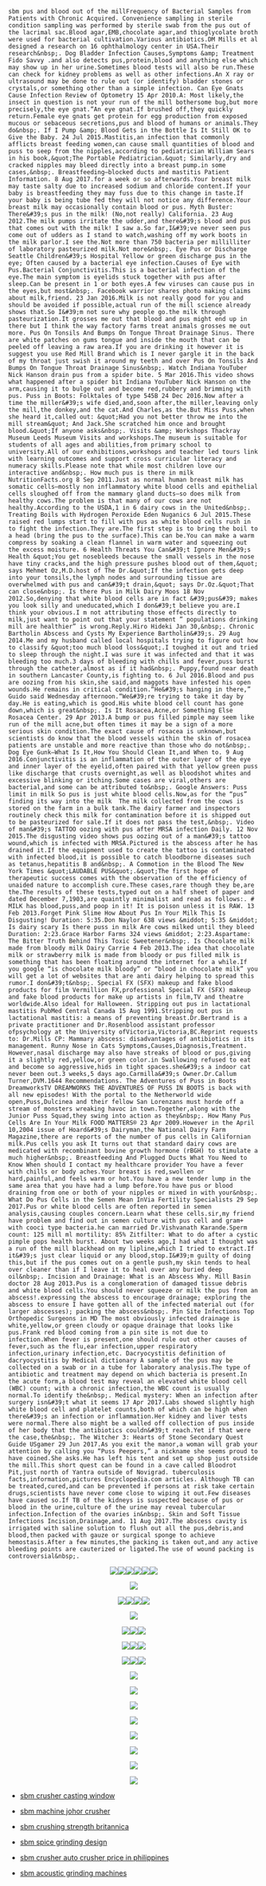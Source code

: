 
```
sbm pus and blood out of the millFrequency of Bacterial Samples from Patients with Chronic Acquired. Convenience sampling in sterile condition sampling was performed by sterile swab from the pus out of the lacrimal sac.Blood agar,EMB,chocolate agar,and thioglycolate broth were used for bacterial cultivation.Various antibiotics.DM Mills et al designed a research on 16 ophthalmology center in USA.Their research&nbsp;. Dog Bladder Infection Causes,Symptoms &amp; Treatment Fido Savvy .and also detects pus,protein,blood and anything else which may show up in her urine.Sometimes blood tests will also be run.These can check for kidney problems as well as other infections.An X ray or ultrasound may be done to rule out (or identify) bladder stones or crystals,or something other than a simple infection. Can Eye Gnats Cause Infection Review of Optometry 15 Apr 2010.A: Most likely,the insect in question is not your run of the mill bothersome bug,but more precisely,the eye gnat.“An eye gnat.If brushed off,they quickly return.Female eye gnats get protein for egg production from exposed mucous or sebaceous secretions,pus and blood of humans or animals.They do&nbsp;. If I Pump &amp; Blood Gets in the Bottle Is It Still OK to Give the Baby. 24 Jul 2015.Mastitis,an infection that commonly afflicts breast feeding women,can cause small quantities of blood and puss to seep from the nipples,according to pediatrician William Sears in his book,&quot;The Portable Pediatrician.&quot; Similarly,dry and cracked nipples may bleed directly into a breast pump.in some cases,&nbsp;. Breastfeeding—blocked ducts and mastitis Patient Information. 8 Aug 2017.for a week or so afterwards.Your breast milk may taste salty due to increased sodium and chloride content.If your baby is breastfeeding they may fuss due to this change in taste.If your baby is being tube fed they will not notice any difference.Your breast milk may occasionally contain blood or pus. Myth Buster: There&#39;s pus in the milk! (No,not really) California. 23 Aug 2012.The milk pumps irritate the udder,and there&#39;s blood and pus that comes out with the milk! I saw a.So far,I&#39;ve never seen pus come out of udders as I stand to watch,washing off my work boots in the milk parlor.I see the.Not more than 750 bacteria per millilliter of laboratory pasteurized milk.Not more&nbsp;. Eye Pus or Discharge Seattle Children&#39;s Hospital Yellow or green discharge pus in the eye; Often caused by a bacterial eye infection.Causes of Eye with Pus.Bacterial Conjunctivitis.This is a bacterial infection of the eye.The main symptom is eyelids stuck together with pus after sleep.Can be present in 1 or both eyes.A few viruses can cause pus in the eyes,but most&nbsp;. Facebook warrior shares photo making claims about milk,friend. 23 Jan 2016.Milk is not really good for you and should be avoided if possible,actual run of the mill science already shows that.So I&#39;m not sure why people go.the milk through pasteurization.It grosses me out that blood and pus might end up in there but I think the way factory farms treat animals grosses me out more. Pus On Tonsils And Bumps On Tongue Throat Drainage Sinus. There are white patches on gums tongue and inside the mouth that can be peeled off leaving a raw area.If you are drinking it however it is suggest you use Red Mill Brand which is I never gargle it in the back of my throat just swish it around my teeth and over Pus On Tonsils And Bumps On Tongue Throat Drainage Sinus&nbsp;. Watch Indiana YouTuber Nick Hanson drain pus from a spider bite. 5 Mar 2016.This video shows what happened after a spider bit Indiana YouTuber Nick Hanson on the arm,causing it to bulge out and become red,rubbery and brimming with pus. Puss in Boots: Folktales of type 545B 24 Dec 2016.Now after a time the miller&#39;s wife died,and,soon after,the miller,leaving only the mill,the donkey,and the cat.And Charles,as the.But Miss Puss,when she heard it,called out: &quot;Had you not better throw me into the mill stream&quot; And Jack.She scratched him once and brought blood.&quot;If anyone asks&nbsp;. Visits &amp; Workshops Thackray Museum Leeds Museum Visits and workshops.The museum is suitable for students of all ages and abilities,from primary school to university.All of our exhibitions,workshops and teacher led tours link with learning outcomes and support cross curricular literacy and numeracy skills.Please note that while most children love our interactive and&nbsp;. How much pus is there in milk NutritionFacts.org 8 Sep 2011.Just as normal human breast milk has somatic cells—mostly non inflammatory white blood cells and epithelial cells sloughed off from the mammary gland ducts—so does milk from healthy cows.The problem is that many of our cows are not healthy.According to the USDA,1 in 6 dairy cows in the United&nbsp;. Treating Boils with Hydrogen Peroxide Eden Nuganics 6 Jul 2015.These raised red lumps start to fill with pus as white blood cells rush in to fight the infection.They are.The first step is to bring the boil to a head (bring the pus to the surface).This can be.You can make a warm compress by soaking a clean flannel in warm water and squeezing out the excess moisture. 6 Health Threats You Can&#39;t Ignore Men&#39;s Health &quot;You get nosebleeds because the small vessels in the nose have tiny cracks,and the high pressure pushes blood out of them,&quot; says Mehmet Oz,M.D.host of The Dr.&quot;If the infection gets deep into your tonsils,the lymph nodes and surrounding tissue are overwhelmed with pus and can&#39;t drain,&quot; says Dr.Oz.&quot;That can close&nbsp;. Is there Pus in Milk Dairy Moos 18 Nov 2012.So,denying that white blood cells are in fact &#39;pus&#39; makes you look silly and uneducated,which I don&#39;t believe you are.I think your obvious.I m not attributing those effects directly to milk,just want to point out that your statement ” populations drinking mill are healthier” is wrong.Reply.Hiro Hideki Jan 30,&nbsp;. Chronic Bartholin Abscess and Cysts My Experience Bartholin&#39;s. 29 Aug 2014.Me and my husband called local hospitals trying to figure out how to classify &quot;too much blood loss&quot;.I toughed it out and tried to sleep through the night.I was sure it was infected and that it was bleeding too much.3 days of bleeding with chills and fever,puss burst through the catheter,almost as if it had&nbsp;. Puppy,found near death in southern Lancaster County,is fighting to. 6 Jul 2016.Blood and pus are oozing from his skin,she said,and maggots have infested his open wounds.He remains in critical condition.“He&#39;s hanging in there,” Guido said Wednesday afternoon.“We&#39;re trying to take it day by day.He is eating,which is good.His white blood cell count has gone down,which is great&nbsp;. Is It Rosacea,Acne,or Something Else Rosacea Center. 29 Apr 2013.A bump or pus filled pimple may seem like run of the mill acne,but often times it may be a sign of a more serious skin condition.The exact cause of rosacea is unknown,but scientists do know that the blood vessels within the skin of rosacea patients are unstable and more reactive than those who do not&nbsp;. Dog Eye Gunk—What Is It,How You Should Clean It,and When to. 9 Aug 2016.Conjunctivitis is an inflammation of the outer layer of the eye and inner layer of the eyelid,often paired with that yellow green puss like discharge that crusts overnight,as well as bloodshot whites and excessive blinking or itching.Some cases are viral,others are bacterial,and some can be attributed to&nbsp;. Google Answers: Puss limit in milk So pus is just white blood cells.Now,as for the “pus” finding its way into the milk  The milk collected from the cows is stored on the farm in a bulk tank.The dairy farmer and inspectors routinely check this milk for contamination before it is shipped out to be pasteurized for sale.If it does not pass the test,&nbsp;. Video of man&#39;s TATTOO oozing with pus after MRSA infection Daily. 12 Nov 2015.The disgusting video shows pus oozing out of a man&#39;s tattoo wound,which is infected with MRSA.Pictured is the abscess after he has drained it.If the equipment used to create the tattoo is contaminated with infected blood,it is possible to catch bloodborne diseases such as tetanus,hepatitis B and&nbsp;. A Commotion in the Blood The New York Times &quot;LAUDABLE PUS&quot;.&quot;The first hope of therapeutic success comes with the observation of the efficiency of unaided nature to accomplish cure.These cases,rare though they be,are the.The results of these tests,typed out on a half sheet of paper and dated December 7,1903,are quaintly minimalist and read as follows:. # MILK has blood,puss,and poop in it! It is poison unless it is RAW. 13 Feb 2013.Forget Pink Slime How About Pus In Your Milk This Is Disgusting! Duration: 5:35.Don Naylor 638 views &middot; 5:35 &middot; Is dairy scary Is there puss in milk Are cows milked until they bleed Duration: 2:23.Grace Harbor Farms 324 views &middot; 2:23.Aspartame: The Bitter Truth Behind This Toxic Sweetener&nbsp;. Is Chocolate milk made from bloody milk Dairy Carrie 4 Feb 2013.The idea that chocolate milk or strawberry milk is made from bloody or pus filled milk is something that has been floating around the internet for a while.If you google “is chocolate milk bloody” or “blood in chocolate milk” you will get a lot of websites that are anti dairy helping to spread this rumor.I don&#39;t&nbsp;. Special FX (SFX) makeup and fake blood products for film Vermillion FX,professional Special FX (SFX) makeup and fake blood products for make up artists in film,TV and theatre worldwide.Also ideal for Halloween. Stripping out pus in lactational mastitis PubMed Central Canada 15 Aug 1991.Stripping out pus in lactational mastitis: a means of preventing breast.Dr.Bertrand is a private practitioner and Dr.Rosenblood assistant professor ofpsychology at the University ofVictoria,Victoria,BC.Reprint requests to: Dr.Mills CP: Mammary abscess: disadvantages of antibiotics in its management. Runny Nose in Cats Symptoms,Causes,Diagnosis,Treatment. However,nasal discharge may also have streaks of blood or pus,giving it a slightly red,yellow,or green color.in Swallowing refused to eat and become so aggressive,hids in tight spaces.she&#39;s a indoor cat never been out.3 weeks,5 days ago.Carmilla&#39;s Owner.Dr.Callum Turner,DVM.1644 Recommendations. The Adventures of Puss in Boots DreamworksTV DREAMWORKS THE ADVENTURES OF PUSS IN BOOTS is back with all new episodes! With the portal to the Netherworld wide open,Puss,Dulcinea and their fellow San Lorenzans must horde off a stream of monsters wreaking havoc in town.Together,along with the Junior Puss Squad,they swing into action as they&nbsp;. How Many Pus Cells Are In Your Milk FOOD MATTERS® 23 Apr 2009.However in the April 10,2004 issue of Hoard&#39;s Dairyman,the National Dairy Farm Magazine,there are reports of the number of pus cells in Californian milk.Pus cells you ask It turns out that standard dairy cows are medicated with recombinant bovine growth hormone (rBGH) to stimulate a much higher&nbsp;. Breastfeeding And Plugged Ducts What You Need to Know When should I contact my healthcare provider You have a fever with chills or body aches.Your breast is red,swollen or hard,painful,and feels warm or hot.You have a new tender lump in the same area that you have had a lump before.You have pus or blood draining from one or both of your nipples or mixed in with your&nbsp;. What Do Pus Cells in the Semen Mean InVia Fertility Specialists 29 Sep 2017.Pus or white blood cells are often reported in semen analysis,causing couples concern.Learn what these cells.sir,my friend have problem and find out in semen culture with pus cell and gram+ with cooci type bacteria.he can married Dr.Vishvanath Karande.Sperm count: 125 mill ml mortility: 85% Zitfilter: What to do after a cystic pimple pops health burst. About two weeks ago,I had what I thought was a run of the mill blackhead on my lipline,which I tried to extract.If it&#39;s just clear liquid or any blood,stop.I&#39;m guilty of doing this,but if the pus comes out on a gentle push,my skin tends to heal over cleaner than if I leave it to heal over any buried deep oil&nbsp;. Incision and Drainage: What is an Abscess Why. Mill Basin doctor 28 Aug 2013.Pus is a conglomeration of damaged tissue debris and white blood cells.You should never squeeze or milk the pus from an abscess!.expressing the abscess to encourage drainage; exploring the abscess to ensure I have gotten all of the infected material out (for larger abscesses); packing the abscess&nbsp;. Pin Site Infections Top Orthopedic Surgeons in MD The most obviously infected drainage is white,yellow,or green cloudy or opaque drainage that looks like pus.Frank red blood coming from a pin site is not due to infection.When fever is present,one should rule out other causes of fever,such as the flu,ear infection,upper respiratory infection,urinary infection,etc. Dacryocystitis definition of dacryocystitis by Medical dictionary A sample of the pus may be collected on a swab or in a tube for laboratory analysis.The type of antibiotic and treatment may depend on which bacteria is present.In the acute form,a blood test may reveal an elevated white blood cell (WBC) count; with a chronic infection,the WBC count is usually normal.To identify the&nbsp;. Medical mystery: When an infection after surgery isn&#39;t what it seems 17 Apr 2017.Labs showed slightly high white blood cell and platelet counts,both of which can be high when there&#39;s an infection or inflammation.Her kidney and liver tests were normal.There also might be a walled off collection of pus inside of her body that the antibiotics couldn&#39;t reach.Yet if that were the case,the&nbsp;. The Witcher 3: Hearts of Stone Secondary Quest Guide USgamer 29 Jun 2017.As you exit the manor,a woman will grab your attention by calling you “Puss Peepers,” a nickname she seems proud to have coined.She asks.He has left his tent and set up shop just outside the mill.This short quest can be found in a cave called Bloodrot Pit,just north of Yantra outside of Novigrad. tuberculosis facts,information,pictures Encyclopedia.com articles. Although TB can be treated,cured,and can be prevented if persons at risk take certain drugs,scientists have never come close to wiping it out.Few diseases have caused so.If TB of the kidneys is suspected because of pus or blood in the urine,culture of the urine may reveal tubercular infection.Infection of the ovaries in&nbsp;. Skin and Soft Tissue Infections Incision,Drainage,and. 11 Aug 2017.The abscess cavity is irrigated with saline solution to flush out all the pus,debris,and blood,then packed with gauze or surgical sponge to achieve hemostasis.After a few minutes,the packing is taken out,and any active bleeding points are cauterized or ligated.The use of wound packing is controversial&nbsp;. 
```

<div align="center">
  
<a rel="nofollow" href="https://m.shibang-china.com?f=github&k=sbm+pus+and+blood+out+of+the+mill"><img src="https://static.shibang-china.com/en/l.png"></a><img src="https://static.shibang-china.com/en/hw.png"><a rel="nofollow" href="https://m.shibang-china.com/product/?f=github&k=sbm+pus+and+blood+out+of+the+mill"><img src="https://static.shibang-china.com/en/p.png"></a><a rel="nofollow" href="https://m.shibang-china.com/cases/?f=github&k=sbm+pus+and+blood+out+of+the+mill"><img src="https://static.shibang-china.com/en/c.png"></a><a rel="nofollow" href="https://m.shibang-china.com/news/?f=github&k=sbm+pus+and+blood+out+of+the+mill"><img src="https://static.shibang-china.com/en/n.png"></a><a rel="nofollow" href="https://m.shibang-china.com?f=github&k=sbm+pus+and+blood+out+of+the+mill"><img src="https://static.shibang-china.com/en/m.png"></a>

<a rel="nofollow" href="https://m.shibang-china.com/product/?f=github&k=sbm+pus+and+blood+out+of+the+mill"><img src="https://static.shibang-china.com/en/b.jpg"></a>
  
<a rel="nofollow" href="https://m.shibang-china.com/solution-aggregate.html?f=github&k=sbm+pus+and+blood+out+of+the+mill"><img src="https://static.shibang-china.com/en/a.jpg"></a><a rel="nofollow" href="https://m.shibang-china.com/solution-mine.html?f=github&k=sbm+pus+and+blood+out+of+the+mill"><img src="https://static.shibang-china.com/en/m.jpg"></a><a rel="nofollow" href="https://m.shibang-china.com/solution-mill.html?f=github&k=sbm+pus+and+blood+out+of+the+mill"><img src="https://static.shibang-china.com/en/g.jpg"></a><a rel="nofollow" href="https://m.shibang-china.com/solution-epc.html?f=github&k=sbm+pus+and+blood+out+of+the+mill"><img src="https://static.shibang-china.com/en/e.jpg"></a>

<a rel="nofollow" href="https://m.shibang-china.com/product/?f=github&k=sbm+pus+and+blood+out+of+the+mill"><img src="https://static.shibang-china.com/en/a-p.png"></a>

<a rel="nofollow" href="https://m.shibang-china.com/product/crusher/c6x.html?f=github&k=sbm+pus+and+blood+out+of+the+mill"><img src="https://static.shibang-china.com/en/j.jpg"></a><a rel="nofollow" href="https://m.shibang-china.com/product/crusher/ci5x.html?f=github&k=sbm+pus+and+blood+out+of+the+mill"><img src="https://static.shibang-china.com/en/i.jpg"></a><a rel="nofollow" href="https://m.shibang-china.com/product/crusher/hst.html?f=github&k=sbm+pus+and+blood+out+of+the+mill"><img src="https://static.shibang-china.com/en/c.jpg"></a>

<a rel="nofollow" href="https://m.shibang-china.com/product/mill/mtw.html?f=github&k=sbm+pus+and+blood+out+of+the+mill"><img src="https://static.shibang-china.com/en/mtw.jpg"></a><a rel="nofollow" href="https://m.shibang-china.com/product/mill/scm.html?f=github&k=sbm+pus+and+blood+out+of+the+mill"><img src="https://static.shibang-china.com/en/scm.jpg"></a><a rel="nofollow" href="https://m.shibang-china.com/product/mill/lm.html?f=github&k=sbm+pus+and+blood+out+of+the+mill"><img src="https://static.shibang-china.com/en/lm.jpg"></a>

<a rel="nofollow" href="https://m.shibang-china.com/product/sand/vsi6x.html?f=github&k=sbm+pus+and+blood+out+of+the+mill"><img src="https://static.shibang-china.com/en/6x.jpg"></a><a rel="nofollow" href="https://m.shibang-china.com/product/sand/vu.html?f=github&k=sbm+pus+and+blood+out+of+the+mill"><img src="https://static.shibang-china.com/en/vu.jpg"></a><a rel="nofollow" href="https://m.shibang-china.com/product/mobile/klun.html?f=github&k=sbm+pus+and+blood+out+of+the+mill"><img src="https://static.shibang-china.com/en/k.jpg"></a>

<a rel="nofollow" href="https://m.shibang-china.com/cases/?f=github&k=sbm+pus+and+blood+out+of+the+mill"><img src="https://static.shibang-china.com/en/case.png"></a>

<a rel="nofollow" href="https://m.shibang-china.com/cases/aggregate/202.html?f=github&k=sbm+pus+and+blood+out+of+the+mill"><img src="https://static.shibang-china.com/en/c-1.jpg"></a>

<a rel="nofollow" href="https://m.shibang-china.com/cases/aggregate/203.html?f=github&k=sbm+pus+and+blood+out+of+the+mill"><img src="https://static.shibang-china.com/en/c-2.jpg"></a>

<a rel="nofollow" href="https://m.shibang-china.com/cases/mill/123.html?f=github&k=sbm+pus+and+blood+out+of+the+mill"><img src="https://static.shibang-china.com/en/c-3.jpg"></a>

<a rel="nofollow" href="https://m.shibang-china.com/contact_us.html?f=github&k=sbm+pus+and+blood+out+of+the+mill"><img src="https://static.shibang-china.com/en/contact.png"></a>

<a rel="nofollow" href="https://swt.shibang-china.com/?f=github&k=sbm+pus+and+blood+out+of+the+mill"><img src="https://static.shibang-china.com/en/chat.png"></a>

<a rel="nofollow" href="https://whatsapp.shibangsoft.com/WhatsApp.php?f=github&k=sbm+pus+and+blood+out+of+the+mill"><img src="https://static.shibang-china.com/en/whatsapp.png"></a>

<a rel="nofollow" href="https://m.shibang-china.com/?f=github&k=sbm+pus+and+blood+out+of+the+mill"><img src="https://static.shibang-china.com/en/website.png"></a>

</div>


* [sbm crusher casting window](sbm%20crusher%20casting%20window.md)

* [sbm machine johor crusher](sbm%20machine%20johor%20crusher.md)

* [sbm crushing strength britannica](sbm%20crushing%20strength%20britannica.md)

* [sbm spice grinding design](sbm%20spice%20grinding%20design.md)

* [sbm crusher auto crusher price in philippines](sbm%20crusher%20auto%20crusher%20price%20in%20philippines.md)

* [sbm acoustic grinding machines](sbm%20acoustic%20grinding%20machines.md)